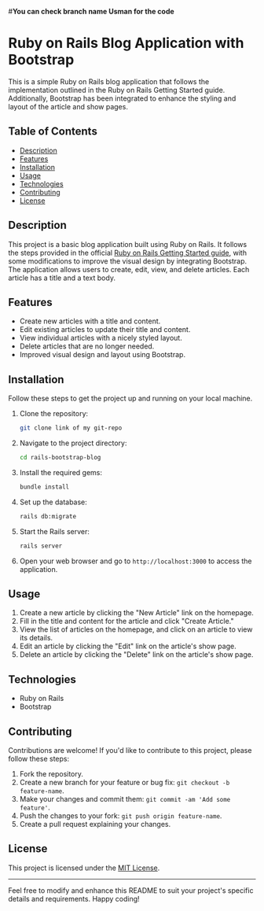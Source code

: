 #**You can check branch name Usman for the code**
# Ruby on Rails Blog Application with Bootstrap

This is a simple Ruby on Rails blog application that follows the implementation outlined in the Ruby on Rails Getting Started guide. Additionally, Bootstrap has been integrated to enhance the styling and layout of the article and show pages.

## Table of Contents

- [Description](#description)
- [Features](#features)
- [Installation](#installation)
- [Usage](#usage)
- [Technologies](#technologies)
- [Contributing](#contributing)
- [License](#license)

## Description

This project is a basic blog application built using Ruby on Rails. It follows the steps provided in the official [Ruby on Rails Getting Started guide](https://guides.rubyonrails.org/getting_started.html), with some modifications to improve the visual design by integrating Bootstrap. The application allows users to create, edit, view, and delete articles. Each article has a title and a text body.

## Features

- Create new articles with a title and content.
- Edit existing articles to update their title and content.
- View individual articles with a nicely styled layout.
- Delete articles that are no longer needed.
- Improved visual design and layout using Bootstrap.

## Installation

Follow these steps to get the project up and running on your local machine.

1. Clone the repository:

   ```bash
   git clone link of my git-repo
   ```

2. Navigate to the project directory:

   ```bash
   cd rails-bootstrap-blog
   ```

3. Install the required gems:

   ```bash
   bundle install
   ```

4. Set up the database:

   ```bash
   rails db:migrate
   ```

5. Start the Rails server:

   ```bash
   rails server
   ```

6. Open your web browser and go to `http://localhost:3000` to access the application.

## Usage

1. Create a new article by clicking the "New Article" link on the homepage.
2. Fill in the title and content for the article and click "Create Article."
3. View the list of articles on the homepage, and click on an article to view its details.
4. Edit an article by clicking the "Edit" link on the article's show page.
5. Delete an article by clicking the "Delete" link on the article's show page.

## Technologies

- Ruby on Rails
- Bootstrap

## Contributing

Contributions are welcome! If you'd like to contribute to this project, please follow these steps:

1. Fork the repository.
2. Create a new branch for your feature or bug fix: `git checkout -b feature-name`.
3. Make your changes and commit them: `git commit -am 'Add some feature'`.
4. Push the changes to your fork: `git push origin feature-name`.
5. Create a pull request explaining your changes.

## License

This project is licensed under the [MIT License](LICENSE).

---

Feel free to modify and enhance this README to suit your project's specific details and requirements. Happy coding!
